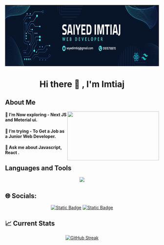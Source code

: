 <img src="https://raw.githubusercontent.com/saiyedimtiaj/saiyedimtiaj/main/assets/banner.PNG" width="100%" height="200">

# <p align="center">Hi there 👋 , I'm Imtiaj</p>

## About Me


<!-- - 🔭 I’m currently working on ... -->


<div align="left">
<a><img align="right" src="https://miro.medium.com/v2/resize:fit:4800/format:webp/1*yw0TnheAGN-LPneDaTlaxw.gif" width="300" height="160"/></a>
</div>


#### 🌱  I’m Now exploring - Next JS and Meterial ui.

#### 🤔 I’m trying - To Get a Job as a Junior Web Developer.
#### 💬 Ask me about Javascript, React .

## Languages and Tools 

<p align="center">
  <a href="https://skillicons.dev">
    <img src="https://skillicons.dev/icons?i=html,css,tailwind,bootstrap,javascript,react,firebase,nodejs,express,mongodb,nextjs,materialui,git,vscode,figma" />
  </a>
</p>

## 🌐 Socials:
<p align="center">
<a href="https://www.linkedin.com/in/saiyed-mohammad-imtiaj-79217a2a4/"><img alt="Static Badge" src="https://img.shields.io/badge/linkedin-%230077B8.svg?style=for-the-badge&logo=linkedin&logoColor=white"></a>
<a href='https://www.facebook.com/saiyed.imtiaz'>
<img alt="Static Badge" src="https://img.shields.io/badge/facebook-%230077B5.svg?style=for-the-badge&logo=facebook&logoColor=white"></a></p>

## 📈 Current Stats
<p align="center"> <a href="https://git.io/streak-stats"><img src="https://github-readme-streak-stats.herokuapp.com?user=saiyedimtiaj&theme=shadow-blue&hide_border=true" alt="GitHub Streak" /></a></p>



